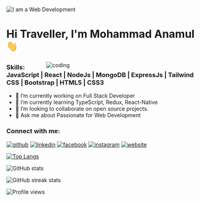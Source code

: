 ![I am a Web Development](https://media.licdn.com/dms/image/D5616AQH7on138iRlgg/profile-displaybackgroundimage-shrink_350_1400/0/1670505468281?e=1678924800&v=beta&t=AV8UZarHk8OMqOjeeNUsuS0eTtWrLHNIS6V2YoQo1GM)

<h1>Hi Traveller, I'm Mohammad Anamul <img src="https://raw.githubusercontent.com/ABSphreak/ABSphreak/master/gifs/Hi.gif" width="30px" height="30px"></h1>

<img align="right" alt="coding" width="400" src="https://user-images.githubusercontent.com/55389276/140866485-8fb1c876-9a8f-4d6a-98dc-08c4981eaf70.gif">

<h3>Skills: JavaScript | React | NodeJs | MongoDB | ExpressJs | Tailwind CSS | Bootstrap | HTML5 | CSS3</h3>

- 🔭 I’m currently working on Full Stack Developer 
- 🌱 I’m currently learning TypeScript, Redux, React-Native 
- 👯 I’m looking to collaborate on  open source projects. 
- 💬 Ask me about Passionate for Web Development 

<h3 align="left">Connect with me:</h3>

[<img src='https://cdn.jsdelivr.net/npm/simple-icons@3.0.1/icons/github.svg' alt='github' height='40'>](https://github.com/anamul101)  [<img src='https://cdn.jsdelivr.net/npm/simple-icons@3.0.1/icons/linkedin.svg' alt='linkedin' height='40'>](https://www.linkedin.com/in/mohammad-anamul/)  [<img src='https://cdn.jsdelivr.net/npm/simple-icons@3.0.1/icons/facebook.svg' alt='facebook' height='40'>](https://www.facebook.com/gstar.anamul)  [<img src='https://cdn.jsdelivr.net/npm/simple-icons@3.0.1/icons/instagram.svg' alt='instagram' height='40'>](https://www.instagram.com/gstar.anamul/)  [<img src='https://cdn.jsdelivr.net/npm/simple-icons@3.0.1/icons/icloud.svg' alt='website' height='40'>](https://anamul.me/)  

[![Top Langs](https://github-readme-stats.vercel.app/api/top-langs/?username=anamul101)](https://github.com/anuraghazra/github-readme-stats)

![GitHub stats](https://github-readme-stats.vercel.app/api?username=anamul101&show_icons=true&count_private=true)  

![GitHub streak stats](https://streak-stats.demolab.com/?user=anamul101)  

![Profile views](https://gpvc.arturio.dev/anamul101)  
